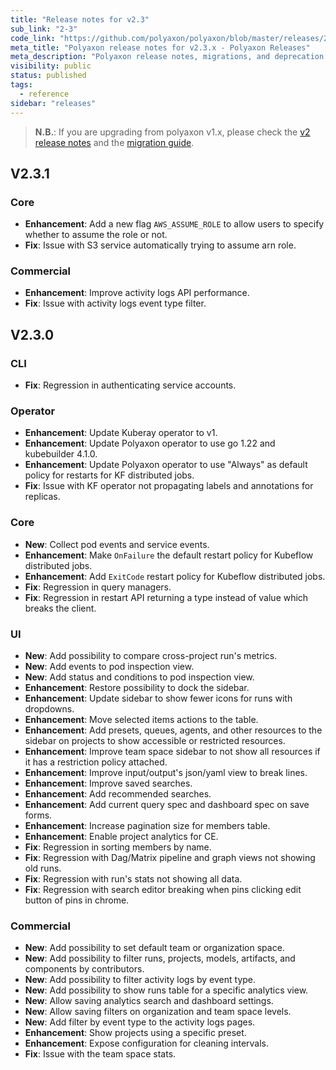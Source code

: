 ```yaml
---
title: "Release notes for v2.3"
sub_link: "2-3"
code_link: "https://github.com/polyaxon/polyaxon/blob/master/releases/2-3.md"
meta_title: "Polyaxon release notes for v2.3.x - Polyaxon Releases"
meta_description: "Polyaxon release notes, migrations, and deprecation notes for v2.3.x."
visibility: public
status: published
tags:
  - reference
sidebar: "releases"
---
```


> **N.B.**: If you are upgrading from polyaxon v1.x, please check the [v2 release notes](/docs/releases/2-0/) and the [migration guide](/docs/resources/migration/#migration-from-v1x-to-v2y).


## V2.3.1

### Core

 * **Enhancement**: Add a new flag `AWS_ASSUME_ROLE` to allow users to specify whether to assume the role or not.
 * **Fix**: Issue with S3 service automatically trying to assume arn role.

### Commercial

 * **Enhancement**: Improve activity logs API performance.
 * **Fix**: Issue with activity logs event type filter.

## V2.3.0

### CLI

 * **Fix**: Regression in authenticating service accounts.

### Operator

  * **Enhancement**: Update Kuberay operator to v1.
  * **Enhancement**: Update Polyaxon operator to use go 1.22 and kubebuilder 4.1.0.
  * **Enhancement**: Update Polyaxon operator to use "Always" as default policy for restarts for KF distributed jobs.
  * **Fix**: Issue with KF operator not propagating labels and annotations for replicas.

### Core

 * **New**: Collect pod events and service events.
 * **Enhancement**: Make `OnFailure` the default restart policy for Kubeflow distributed jobs.
 * **Enhancement**: Add `ExitCode` restart policy for Kubeflow distributed jobs.
 * **Fix**: Regression in query managers.
 * **Fix**: Regression in restart API returning a type instead of value which breaks the client.

### UI

 * **New**: Add possibility to compare cross-project run's metrics.
 * **New**: Add events to pod inspection view.
 * **New**: Add status and conditions to pod inspection view.
 * **Enhancement**: Restore possibility to dock the sidebar.
 * **Enhancement**: Update sidebar to show fewer icons for runs with dropdowns.
 * **Enhancement**: Move selected items actions to the table.
 * **Enhancement**: Add presets, queues, agents, and other resources to the sidebar on projects to show accessible or restricted resources.
 * **Enhancement**: Improve team space sidebar to not show all resources if it has a restriction policy attached.
 * **Enhancement**: Improve input/output's json/yaml view to break lines.
 * **Enhancement**: Improve saved searches.
 * **Enhancement**: Add recommended searches.
 * **Enhancement**: Add current query spec and dashboard spec on save forms.
 * **Enhancement**: Increase pagination size for members table.
 * **Enhancement**: Enable project analytics for CE.
 * **Fix**: Regression in sorting members by name.
 * **Fix**: Regression with Dag/Matrix pipeline and graph views not showing old runs.
 * **Fix**: Regression with run's stats not showing all data.
 * **Fix**: Regression with search editor breaking when pins clicking edit button of pins in chrome.

### Commercial

  * **New**: Add possibility to set default team or organization space.
  * **New**: Add possibility to filter runs, projects, models, artifacts, and components by contributors.
  * **New**: Add possibility to filter activity logs by event type.
  * **New**: Add possibility to show runs table for a specific analytics view.
  * **New**: Allow saving analytics search and dashboard settings.
  * **New**: Allow saving filters on organization and team space levels.
  * **New**: Add filter by event type to the activity logs pages.
  * **Enhancement**: Show projects using a specific preset.
  * **Enhancement**: Expose configuration for cleaning intervals.
  * **Fix**: Issue with the team space stats.
